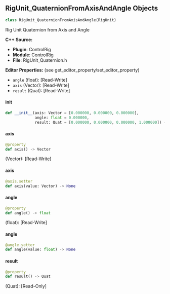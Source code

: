 ## RigUnit_QuaternionFromAxisAndAngle Objects

```python
class RigUnit_QuaternionFromAxisAndAngle(RigUnit)
```

Rig Unit Quaternion from Axis and Angle

**C++ Source:**

- **Plugin**: ControlRig
- **Module**: ControlRig
- **File**: RigUnit_Quaternion.h

**Editor Properties:** (see get_editor_property/set_editor_property)

- ``angle`` (float):  [Read-Write]
- ``axis`` (Vector):  [Read-Write]
- ``result`` (Quat):  [Read-Write]

<a id="unreal.RigUnit_QuaternionFromAxisAndAngle.__init__"></a>

#### __init__

```python
def __init__(axis: Vector = [0.000000, 0.000000, 0.000000],
             angle: float = 0.000000,
             result: Quat = [0.000000, 0.000000, 0.000000, 1.000000]) -> None
```

<a id="unreal.RigUnit_QuaternionFromAxisAndAngle.axis"></a>

#### axis

```python
@property
def axis() -> Vector
```

(Vector):  [Read-Write]

<a id="unreal.RigUnit_QuaternionFromAxisAndAngle.axis"></a>

#### axis

```python
@axis.setter
def axis(value: Vector) -> None
```

<a id="unreal.RigUnit_QuaternionFromAxisAndAngle.angle"></a>

#### angle

```python
@property
def angle() -> float
```

(float):  [Read-Write]

<a id="unreal.RigUnit_QuaternionFromAxisAndAngle.angle"></a>

#### angle

```python
@angle.setter
def angle(value: float) -> None
```

<a id="unreal.RigUnit_QuaternionFromAxisAndAngle.result"></a>

#### result

```python
@property
def result() -> Quat
```

(Quat):  [Read-Only]

<a id="unreal.RigUnit_QuaternionToAngle"></a>